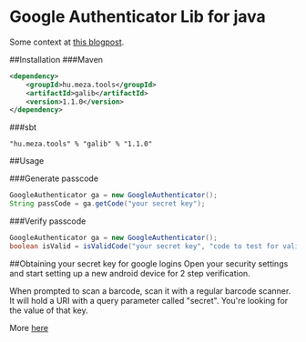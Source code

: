 Google Authenticator Lib for java
=================================

Some context at [this blogpost](http://www.meza.hu/2014/02/havig-difficulties-testing-sites-with-2.html).

##Installation
###Maven
```xml
<dependency>
	<groupId>hu.meza.tools</groupId>
	<artifactId>galib</artifactId>
	<version>1.1.0</version>
</dependency>
```

###sbt
```
"hu.meza.tools" % "galib" % "1.1.0"
```

##Usage

###Generate passcode
```java
GoogleAuthenticator ga = new GoogleAuthenticator();
String passCode = ga.getCode("your secret key");
```

###Verify passcode
```java
GoogleAuthenticator ga = new GoogleAuthenticator();
boolean isValid = isValidCode("your secret key", "code to test for validity");
```

##Obtaining your secret key for google logins
Open your security settings and start setting up a new android device for 2 step verification.

When prompted to scan a barcode, scan it with a regular barcode scanner. It will hold a URI with a query
parameter called "secret". You're looking for the value of that key.

More [here](http://www.meza.hu/2014/02/havig-difficulties-testing-sites-with-2.html)
